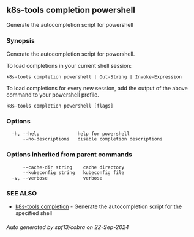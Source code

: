 ## k8s-tools completion powershell

Generate the autocompletion script for powershell

### Synopsis

Generate the autocompletion script for powershell.

To load completions in your current shell session:

	k8s-tools completion powershell | Out-String | Invoke-Expression

To load completions for every new session, add the output of the above command
to your powershell profile.


```
k8s-tools completion powershell [flags]
```

### Options

```
  -h, --help              help for powershell
      --no-descriptions   disable completion descriptions
```

### Options inherited from parent commands

```
      --cache-dir string    cache directory
      --kubeconfig string   kubeconfig file
  -v, --verbose             verbose
```

### SEE ALSO

* [k8s-tools completion](k8s-tools_completion.md)	 - Generate the autocompletion script for the specified shell

###### Auto generated by spf13/cobra on 22-Sep-2024
